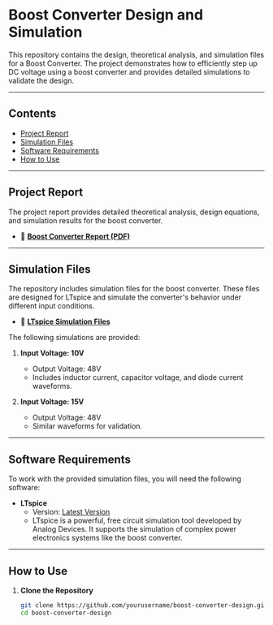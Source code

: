 # Boost Converter Design and Simulation

This repository contains the design, theoretical analysis, and simulation files for a Boost Converter. The project demonstrates how to efficiently step up DC voltage using a boost converter and provides detailed simulations to validate the design.

---

## **Contents**
- [Project Report](#project-report)
- [Simulation Files](#simulation-files)
- [Software Requirements](#software-requirements)
- [How to Use](#how-to-use)

---

## **Project Report**
The project report provides detailed theoretical analysis, design equations, and simulation results for the boost converter.

- 📄 **[Boost Converter Report (PDF)](link-to-pdf-file)**

---

## **Simulation Files**
The repository includes simulation files for the boost converter. These files are designed for LTspice and simulate the converter's behavior under different input conditions.

- 📁 **[LTspice Simulation Files](link-to-simulation-folder)**

The following simulations are provided:
1. **Input Voltage: 10V**  
   - Output Voltage: 48V  
   - Includes inductor current, capacitor voltage, and diode current waveforms.

2. **Input Voltage: 15V**  
   - Output Voltage: 48V  
   - Similar waveforms for validation.

---

## **Software Requirements**

To work with the provided simulation files, you will need the following software:

- **LTspice**
  - Version: [Latest Version](https://www.analog.com/en/design-center/design-tools-and-calculators/ltspice-simulator.html)
  - LTspice is a powerful, free circuit simulation tool developed by Analog Devices. It supports the simulation of complex power electronics systems like the boost converter.

---

## **How to Use**

1. **Clone the Repository**
   ```bash
   git clone https://github.com/yourusername/boost-converter-design.git
   cd boost-converter-design
